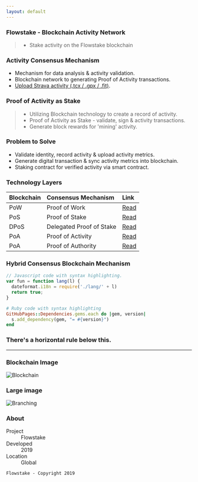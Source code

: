 ```yaml
---
layout: default
---
```


### Flowstake - Blockchain Activity Network

> - Stake activity on the Flowstake blockchain

### Activity Consensus Mechanism
 
- Mechanism for data analysis & activity validation. 
- Blockchain network to generating Proof of Activity transactions.
- [Upload Strava activity (.tcx / .gpx / .fit)](https://support.strava.com/hc/en-us/articles/223297187-How-to-get-your-Activities-to-Strava).


### Proof of Activity as Stake

> - Utilizing Blockchain technology to create a record of activity.
> - Proof of Activity as Stake - validate, sign & activity transactions.
> - Generate block rewards for 'mining' activity. 


### Problem to Solve

*   Validate identity, record activity & upload activity metrics. 
*   Generate digital transaction & sync activity metrics into blockchain.
*   Staking contract for verified activity via smart contract.


### Technology Layers

| Blockchain   | Consensus Mechanism          | Link |
|:-------------|:-----------------------------|:-------|
| PoW          | Proof of Work                |  [Read](https://en.bitcoin.it/wiki/Proof_of_work)  |
| PoS          | Proof of Stake               |  [Read](https://en.bitcoin.it/wiki/Proof_of_Stake)  |
| DPoS         | Delegated Proof of Stake     |  [Read](https://en.bitcoinwiki.org/wiki/DPoS)  |
| PoA          | Proof of Activity            |  [Read](https://eprint.iacr.org/2014/452.pdf)  |
| PoA          | Proof of Authority           |  [Read](https://en.wikipedia.org/wiki/Proof_of_authority)   |


### Hybrid Consensus Blockchain Mechanism 

```js
// Javascript code with syntax highlighting.
var fun = function lang(l) {
  dateformat.i18n = require('./lang/' + l)
  return true;
}
```

```ruby
# Ruby code with syntax highlighting
GitHubPages::Dependencies.gems.each do |gem, version|
  s.add_dependency(gem, "= #{version}")
end
```

### There's a horizontal rule below this.

* * *

### Blockchain Image

![Blockchain](https://upload.wikimedia.org/wikipedia/commons/thumb/5/55/Bitcoin_Block_Data.svg/1600px-Bitcoin_Block_Data.svg)

### Large image

![Branching](https://guides.github.com/activities/hello-world/branching.png)


### About

<dl>
<dt>Project</dt>
<dd>Flowstake</dd>
<dt>Developed</dt>
<dd>2019</dd>
<dt>Location</dt>
<dd>Global</dd>
</dl>


```
Flowstake - Copyright 2019
```

